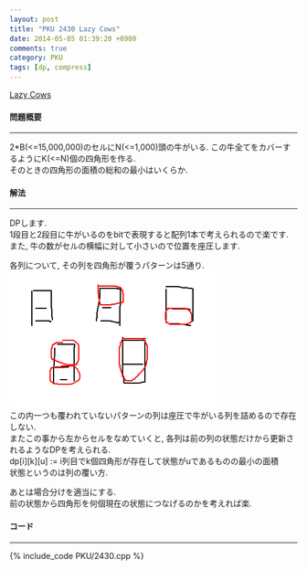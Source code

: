 ```yaml
---
layout: post
title: "PKU 2430 Lazy Cows"
date: 2014-05-05 01:39:20 +0900
comments: true
category: PKU
tags: [dp, compress]
---
```


[Lazy Cows](http://poj.org/problem?id=2430)

#### 問題概要

****

2*B(<=15,000,000)のセルにN(<=1,000)頭の牛がいる. この牛全てをカバーするようにK(<=N)個の四角形を作る.  
そのときの四角形の面積の総和の最小はいくらか.  


#### 解法

****

DPします.  
1段目と2段目に牛がいるのをbitで表現すると配列1本で考えられるので楽です.  
また, 牛の数がセルの横幅に対して小さいので位置を座圧します.  

各列について, その列を四角形が覆うパターンは5通り.  
![poj2430-01](/images/poj2430-01.png)  
この内一つも覆われていないパターンの列は座圧で牛がいる列を詰めるので存在しない.  
またこの事から左からセルをなめていくと, 各列は前の列の状態だけから更新されるようなDPを考えられる.  
dp[i][k][u] := i列目でk個四角形が存在して状態がuであるものの最小の面積  
状態というのは列の覆い方.  

あとは場合分けを適当にする.  
前の状態から四角形を何個現在の状態につなげるのかを考えれば楽.  


#### コード

****

{% include_code PKU/2430.cpp %}

